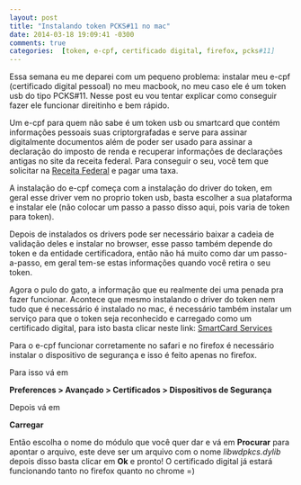 ```yaml
---
layout: post
title: "Instalando token PCKS#11 no mac"
date: 2014-03-18 19:09:41 -0300
comments: true
categories:  [token, e-cpf, certificado digital, firefox, pcks#11]
---
```


Essa semana eu me deparei com um pequeno problema: instalar meu e-cpf (certificado digital pessoal) no meu macbook, no meu caso ele é um token usb do tipo PCKS#11. Nesse post eu vou tentar explicar como
conseguir fazer ele funcionar direitinho e bem rápido.
<!-- more -->

Um e-cpf para quem não sabe é um token usb ou smartcard que contém informações pessoais suas criptorgrafadas e serve para assinar digitalmente documentos
além de poder ser usado para assinar a declaração do imposto de renda e recuperar informações de declarações antigas no site da receita federal. Para conseguir
o seu, você tem que solicitar na [Receita Federal](http://www.receita.fazenda.gov.br/atendvirtual/informacoesbasicas/comoobter.htm) e pagar uma taxa.

A instalação do e-cpf começa com a instalação do driver do token, em geral esse driver vem no proprio token usb, basta escolher a sua plataforma e instalar ele (não 
colocar um passo a passo disso aqui, pois varia de token para token).

Depois de instalados os drivers pode ser necessário baixar a cadeia de validação deles e instalar no browser, esse passo também depende do token e da entidade
certificadora, então não há muito como dar um passo-a-passo, em geral tem-se estas informações quando você retira o seu token.

Agora o pulo do gato, a informação que eu realmente dei uma penada pra fazer funcionar. Acontece que mesmo instalando o driver do token nem tudo que é necessário é instalado no mac, é necessário também instalar um serviço para que o token seja reconhecido 
e carregado como um certificado digital, para isto basta clicar neste link: [SmartCard Services](http://smartcardservices.macosforge.org/trac/wiki/installers)

Para o e-cpf funcionar corretamente no safari e no firefox é necessário instalar o dispositivo de segurança e isso é feito apenas no firefox.

Para isso vá em 

**Preferences > Avançado > Certificados > Dispositivos de Segurança**

Depois vá em 

**Carregar**

Então escolha o nome do módulo que você quer dar e vá em **Procurar** para apontar o arquivo, este deve ser um arquivo com o nome *libwdpkcs.dylib* depois disso
basta clicar em **Ok** e pronto! O certificado digital já estará funcionando tanto no firefox quanto no chrome =)
